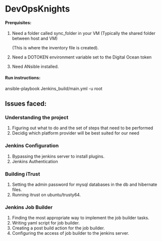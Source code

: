 # DevOpsKnights

#### Prerquisites:

1. Need a folder called sync_folder in your VM (Typically the shared folder between host and VM)

   (This is where the inventory file is created).

2. Need a DOTOKEN environment variable set to the Digital Ocean token

3. Need ANsible installed.


#### Run instructions:

ansible-playbook Jenkins_build/main.yml -u root

## Issues faced:
### Understanding the project
1. Figuring out what to do and the set of steps that need to be performed
2. Decidig which platform provider will be best suited for our need

### Jenkins Configuration  
1. Bypassing the jenkins server to install plugins.  
2. Jenkins Authentication 

### Building iTrust      
1. Setting the admin password for mysql databases in the db and hibernate files.   
2. Running itrust on ubuntu/trusty64.

### Jenkins Job Builder     
1. Finding the most appropriate way to implement the job builder tasks.
2. Writing yaml script for job builder.  
3. Creating a post build action for the job builder.   
4. Configuring the access of job builder to the jenkins server.   

